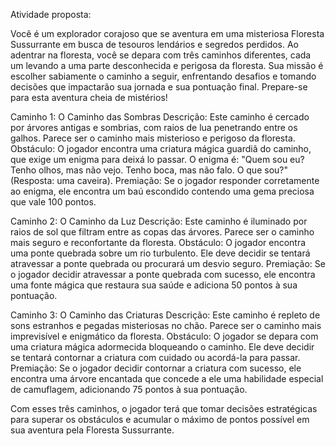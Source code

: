 Atividade proposta: 

Você é um explorador corajoso que se aventura em uma misteriosa Floresta Sussurrante em busca de 
tesouros lendários e segredos perdidos. Ao adentrar na floresta, você se depara com três caminhos 
diferentes, cada um levando a uma parte desconhecida e perigosa da floresta. Sua missão é escolher 
sabiamente o caminho a seguir, enfrentando desafios e tomando decisões que impactarão sua jornada e 
sua pontuação final. 
Prepare-se para esta aventura cheia de mistérios! 
 
Caminho 1: O Caminho das Sombras 
Descrição: Este caminho é cercado por árvores antigas e sombrias, com raios de lua penetrando entre os 
galhos. Parece ser o caminho mais misterioso e perigoso da floresta. 
Obstáculo: O jogador encontra uma criatura mágica guardiã do caminho, que exige um enigma para deixá
lo passar. O enigma é: "Quem sou eu? Tenho olhos, mas não vejo. Tenho boca, mas não falo. O que sou?" 
(Resposta: uma caveira). 
Premiação: Se o jogador responder corretamente ao enigma, ele encontra um baú escondido contendo 
uma gema preciosa que vale 100 pontos. 
 
Caminho 2: O Caminho da Luz 
Descrição: Este caminho é iluminado por raios de sol que filtram entre as copas das árvores. Parece ser o 
caminho mais seguro e reconfortante da floresta. 
Obstáculo: O jogador encontra uma ponte quebrada sobre um rio turbulento. Ele deve decidir se tentará 
atravessar a ponte quebrada ou procurará um desvio seguro. 
Premiação: Se o jogador decidir atravessar a ponte quebrada com sucesso, ele encontra uma fonte mágica 
que restaura sua saúde e adiciona 50 pontos à sua pontuação. 
 
Caminho 3: O Caminho das Criaturas 
Descrição: Este caminho é repleto de sons estranhos e pegadas misteriosas no chão. Parece ser o caminho 
mais imprevisível e enigmático da floresta. 
Obstáculo: O jogador se depara com uma criatura mágica adormecida bloqueando o caminho. Ele deve 
decidir se tentará contornar a criatura com cuidado ou acordá-la para passar. 
Premiação: Se o jogador decidir contornar a criatura com sucesso, ele encontra uma árvore encantada que 
concede a ele uma habilidade especial de camuflagem, adicionando 75 pontos à sua pontuação. 
 
Com esses três caminhos, o jogador terá que tomar decisões estratégicas para superar os obstáculos e 
acumular o máximo de pontos possível em sua aventura pela Floresta Sussurrante.
